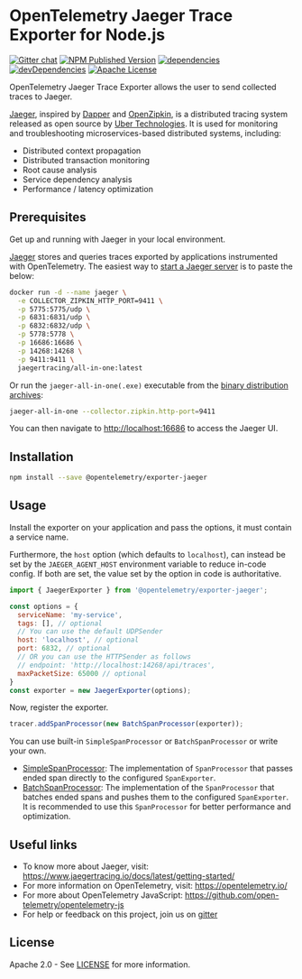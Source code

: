 # OpenTelemetry Jaeger Trace Exporter for Node.js

[![Gitter chat][gitter-image]][gitter-url]
[![NPM Published Version][npm-img]][npm-url]
[![dependencies][dependencies-image]][dependencies-url]
[![devDependencies][devDependencies-image]][devDependencies-url]
[![Apache License][license-image]][license-image]

OpenTelemetry Jaeger Trace Exporter allows the user to send collected traces to Jaeger.

[Jaeger](https://jaeger.readthedocs.io/en/latest/), inspired by [Dapper](https://research.google.com/pubs/pub36356.html) and [OpenZipkin](http://zipkin.io/), is a distributed tracing system released as open source by [Uber Technologies](http://uber.github.io/). It is used for monitoring and troubleshooting microservices-based distributed systems, including:

- Distributed context propagation
- Distributed transaction monitoring
- Root cause analysis
- Service dependency analysis
- Performance / latency optimization

## Prerequisites

Get up and running with Jaeger in your local environment.

[Jaeger](https://www.jaegertracing.io/docs/latest/) stores and queries traces exported by
applications instrumented with OpenTelemetry. The easiest way to [start a Jaeger
server](https://www.jaegertracing.io/docs/latest/getting-started/) is to paste the below:

```bash
docker run -d --name jaeger \
  -e COLLECTOR_ZIPKIN_HTTP_PORT=9411 \
  -p 5775:5775/udp \
  -p 6831:6831/udp \
  -p 6832:6832/udp \
  -p 5778:5778 \
  -p 16686:16686 \
  -p 14268:14268 \
  -p 9411:9411 \
  jaegertracing/all-in-one:latest
```

Or run the `jaeger-all-in-one(.exe)` executable from the [binary distribution archives](https://www.jaegertracing.io/download/):

```bash
jaeger-all-in-one --collector.zipkin.http-port=9411
```

You can then navigate to <http://localhost:16686> to access the Jaeger UI.

## Installation

```bash
npm install --save @opentelemetry/exporter-jaeger
```

## Usage

Install the exporter on your application and pass the options, it must contain a service name.

Furthermore, the `host` option (which defaults to `localhost`), can instead be set by the
`JAEGER_AGENT_HOST` environment variable to reduce in-code config. If both are
set, the value set by the option in code is authoritative.

```js
import { JaegerExporter } from '@opentelemetry/exporter-jaeger';

const options = {
  serviceName: 'my-service',
  tags: [], // optional
  // You can use the default UDPSender
  host: 'localhost', // optional
  port: 6832, // optional
  // OR you can use the HTTPSender as follows
  // endpoint: 'http://localhost:14268/api/traces',
  maxPacketSize: 65000 // optional
}
const exporter = new JaegerExporter(options);
```

Now, register the exporter.

```js
tracer.addSpanProcessor(new BatchSpanProcessor(exporter));
```

You can use built-in `SimpleSpanProcessor` or `BatchSpanProcessor` or write your own.

- [SimpleSpanProcessor](https://github.com/open-telemetry/opentelemetry-specification/blob/master/specification/trace/sdk.md#simple-processor): The implementation of `SpanProcessor` that passes ended span directly to the configured `SpanExporter`.
- [BatchSpanProcessor](https://github.com/open-telemetry/opentelemetry-specification/blob/master/specification/trace/sdk.md#batching-processor): The implementation of the `SpanProcessor` that batches ended spans and pushes them to the configured `SpanExporter`. It is recommended to use this `SpanProcessor` for better performance and optimization.

## Useful links

- To know more about Jaeger, visit: <https://www.jaegertracing.io/docs/latest/getting-started/>
- For more information on OpenTelemetry, visit: <https://opentelemetry.io/>
- For more about OpenTelemetry JavaScript: <https://github.com/open-telemetry/opentelemetry-js>
- For help or feedback on this project, join us on [gitter][gitter-url]

## License

Apache 2.0 - See [LICENSE][license-url] for more information.

[gitter-image]: https://badges.gitter.im/open-telemetry/opentelemetry-js.svg
[gitter-url]: https://gitter.im/open-telemetry/opentelemetry-node?utm_source=badge&utm_medium=badge&utm_campaign=pr-badge&utm_content=badge
[license-url]: https://github.com/open-telemetry/opentelemetry-js/blob/master/LICENSE
[license-image]: https://img.shields.io/badge/license-Apache_2.0-green.svg?style=flat
[dependencies-image]: https://david-dm.org/open-telemetry/opentelemetry-js/status.svg?path=packages/opentelemetry-exporter-jaeger
[dependencies-url]: https://david-dm.org/open-telemetry/opentelemetry-js?path=packages%2Fopentelemetry-exporter-jaeger
[devDependencies-image]: https://david-dm.org/open-telemetry/opentelemetry-js/dev-status.svg?path=packages/opentelemetry-exporter-jaeger
[devDependencies-url]: https://david-dm.org/open-telemetry/opentelemetry-js?path=packages%2Fopentelemetry-exporter-jaeger&type=dev
[npm-url]: https://www.npmjs.com/package/@opentelemetry/exporter-jaeger
[npm-img]: https://badge.fury.io/js/%40opentelemetry%2Fexporter-jaeger.svg
